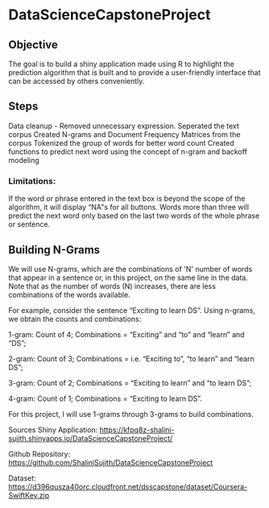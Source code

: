 # DataScienceCapstoneProject

## Objective
The goal is to build a shiny application made using R to highlight the prediction algorithm that is built and to provide a user-friendly interface that can be accessed by others conveniently.

## Steps
Data cleanup - Removed unnecessary expression.
Seperated the text corpus
Created N-grams and Document Frequency Matrices from the corpus
Tokenized the group of words for better word count
Created functions to predict next word using the concept of n-gram and backoff modeling

### Limitations:

If the word or phrase entered in the text box is beyond the scope of the algorithm, it will display “NA"s for all buttons.
Words more than three will predict the next word only based on the last two words of the whole phrase or sentence.

## Building N-Grams
We will use N-grams, which are the combinations of 'N' number of words that appear in a sentence or, in this project, on the same line in the data. Note that as the number of words (N) increases, there are less combinations of the words available.

For example, consider the sentence “Exciting to learn DS”. Using n-grams, we obtain the counts and combinations:

1-gram: Count of 4; Combinations = “Exciting” and “to” and “learn” and “DS”;

2-gram: Count of 3; Combinations = i.e. “Exciting to”, “to learn” and “learn DS”;

3-gram: Count of 2; Combinations = “Exciting to learn” and “to learn DS”;

4-gram: Count of 1; Combinations = “Exciting to learn DS”.

For this project, I will use 1-grams through 3-grams to build combinations.

Sources
Shiny Application: https://kfpq8z-shalini-sujith.shinyapps.io/DataScienceCapstoneProject/

Github Repository: https://github.com/ShaliniSujith/DataScienceCapstoneProject

Dataset: https://d396qusza40orc.cloudfront.net/dsscapstone/dataset/Coursera-SwiftKey.zip


